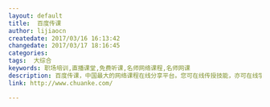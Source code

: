 ```yaml
---
layout: default
title:  百度传课
author: lijiaocn
createdate: 2017/03/16 16:13:42
changedate: 2017/03/17 18:16:45
categories:
tags:  大综合
keywords: 职场培训,直播课堂,免费听课,名师网络课程,名师网课
description: 百度传课，中国最大的网络课程在线分享平台。您可在线传授技能，亦可在线学习你所需的一技之长。内容涉及英语学习、职场培训、生活技巧等任何技能
link: http://www.chuanke.com/

---
```

